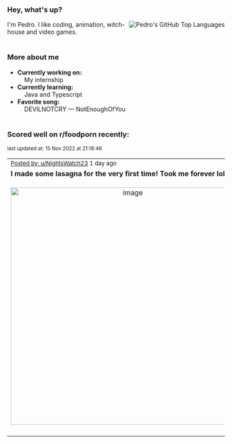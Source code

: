 ### Hey, what's up?
<img align="right" alt="Pedro's GitHub Top Languages" src="https://github-readme-stats.vercel.app/api/top-langs/?username=PedrosUsername&exclude_repo=HW2&layout=compact" />

I'm Pedro. I like coding, animation, witch-house and video games.<br><br>

### More about me
- **Currently working on:**  
&nbsp;&nbsp;&nbsp;&nbsp;My internship
- **Currently learning:**  
&nbsp;&nbsp;&nbsp;&nbsp;Java and Typescript
- **Favorite song:**  
&nbsp;&nbsp;&nbsp;&nbsp;DEVILNOTCRY — NotEnoughOfYou<br><br>

### Scored well on r/foodporn recently:

<p align="left"><sub>last updated at: 15 Nov 2022 at 21:18:46</sub></p>

|   |
| --- |
| <sub>[Posted by: u/NightsWatch23][source] 1 day ago</sub> |
| **I made some lasagna for the very first time! Took me forever lol** | 
|<p align="center"> <img alt="image" src="https://i.redd.it/ju8sxc34fwz91.jpg" width="550" /> </p>|
|   |

  



  
  
  
[linkedin]: https://linkedin.com/in/pedro-h-r-gomes-8a487b14a/
[gmail]: mailto:pilique11@gmail.com
[source]: https://reddit.com/r/FoodPorn/comments/yuqk81/i_made_some_lasagna_for_the_very_first_time_took/
[redditAPI]: https://www.reddit.com/dev/api/